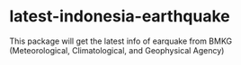 # latest-indonesia-earthquake
This package will get the latest info of earquake from BMKG (Meteorological, Climatological, and Geophysical Agency)
